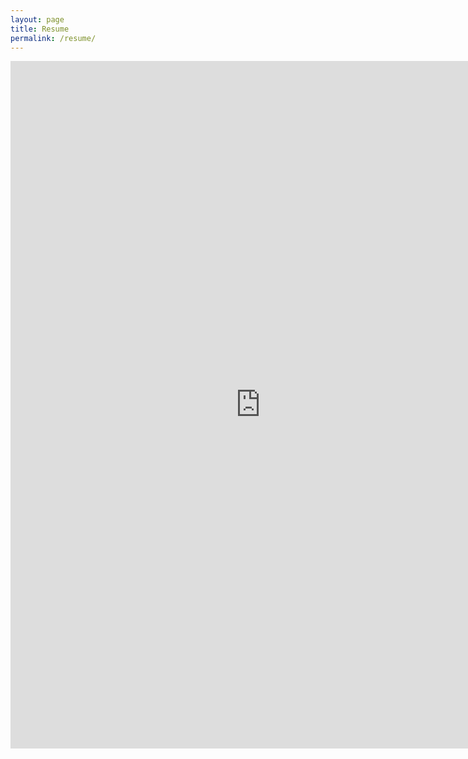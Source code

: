 ```yaml
---
layout: page
title: Resume
permalink: /resume/
---
```

<embed src="https://www.bgertz.com/Ben%20Gertz%20internet%20resume.pdf" width="800px" height="1100px" />

<!--
<object>
<iframe src="http://docs.google.com/gview?url=https://raw.githubusercontent.com/bgert/bgert.github.io/b5c46703d24805041e64ef4c55f5b3cfd1c5e17f/Ben%20Gertz%20internet%20resume.pdf&embedded=true" 
style="width:800px; height:1100px;" frameborder="0"></iframe>
</object>

<object data="https://raw.githubusercontent.com/bgert/bgert.github.io/b5c46703d24805041e64ef4c55f5b3cfd1c5e17f/Ben%20Gertz%20internet%20resume.pdf" width="800px" height="800px">
    <embed src="">
        <p>This browser does not support PDFs. Please download the PDF to view it: <a href="">Download PDF</a>.</p>
    </embed>
</object> -->
